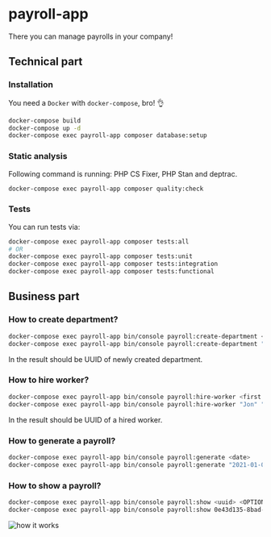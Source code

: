 # payroll-app
There you can manage payrolls in your company!


## Technical part
### Installation
You need a `Docker` with `docker-compose`, bro! 👌
```bash
docker-compose build
docker-compose up -d
docker-compose exec payroll-app composer database:setup
```

### Static analysis
Following command is running: PHP CS Fixer, PHP Stan and deptrac.
```bash
docker-compose exec payroll-app composer quality:check
```

### Tests
You can run tests via:
```bash
docker-compose exec payroll-app composer tests:all
# OR
docker-compose exec payroll-app composer tests:unit
docker-compose exec payroll-app composer tests:integration
docker-compose exec payroll-app composer tests:functional
```

## Business part
### How to create department?
```bash
docker-compose exec payroll-app bin/console payroll:create-department <name> <bonus type> <bonus value>
docker-compose exec payroll-app bin/console payroll:create-department "Human Resources" "yearly" 500
```
In the result should be UUID of newly created department.

### How to hire worker?
```bash
docker-compose exec payroll-app bin/console payroll:hire-worker <first name> <last name> <department uuid> <salary>
docker-compose exec payroll-app bin/console payroll:hire-worker "Jon" "Snow" "91587124-1ed0-4550-af23-a7fe18acf2d3" "5000"
```
In the result should be UUID of a hired worker.

### How to generate a payroll?
```bash
docker-compose exec payroll-app bin/console payroll:generate <date>
docker-compose exec payroll-app bin/console payroll:generate "2021-01-01"
```

### How to show a payroll?
```bash
docker-compose exec payroll-app bin/console payroll:show <uuid> <OPTION --sort-field> <OPTION --sort-direction> <OPTION --filter-field> <OPTION --filter-value>
docker-compose exec payroll-app bin/console payroll:show 0e43d135-8bad-48d1-9e72-b6025d1c6774 --sort-field=total_salary --sort-direction=asc --filter-field=department_name --filter-value="Human Resources"
```

![how it works](https://i.imgur.com/pchWlHM.png)
